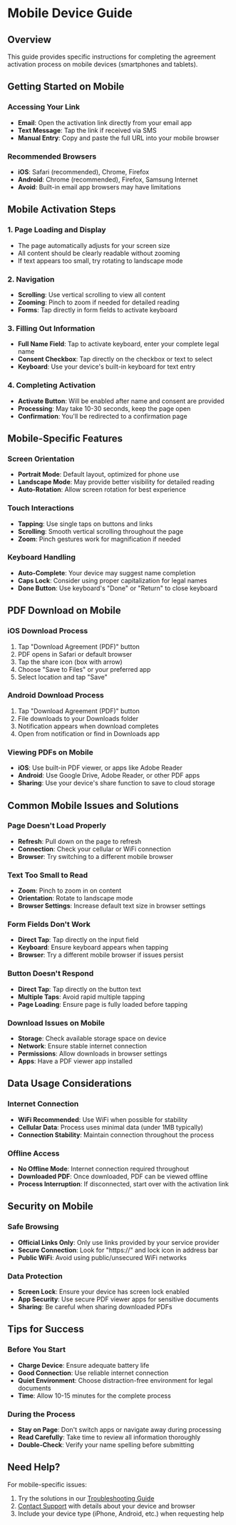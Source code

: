 # Mobile Device Guide

## Overview
This guide provides specific instructions for completing the agreement activation process on mobile devices (smartphones and tablets).

## Getting Started on Mobile

### Accessing Your Link
- **Email**: Open the activation link directly from your email app
- **Text Message**: Tap the link if received via SMS
- **Manual Entry**: Copy and paste the full URL into your mobile browser

### Recommended Browsers
- **iOS**: Safari (recommended), Chrome, Firefox
- **Android**: Chrome (recommended), Firefox, Samsung Internet
- **Avoid**: Built-in email app browsers may have limitations

## Mobile Activation Steps

### 1. Page Loading and Display
- The page automatically adjusts for your screen size
- All content should be clearly readable without zooming
- If text appears too small, try rotating to landscape mode

### 2. Navigation
- **Scrolling**: Use vertical scrolling to view all content
- **Zooming**: Pinch to zoom if needed for detailed reading
- **Forms**: Tap directly in form fields to activate keyboard

### 3. Filling Out Information
- **Full Name Field**: Tap to activate keyboard, enter your complete legal name
- **Consent Checkbox**: Tap directly on the checkbox or text to select
- **Keyboard**: Use your device's built-in keyboard for text entry

### 4. Completing Activation
- **Activate Button**: Will be enabled after name and consent are provided
- **Processing**: May take 10-30 seconds, keep the page open
- **Confirmation**: You'll be redirected to a confirmation page

## Mobile-Specific Features

### Screen Orientation
- **Portrait Mode**: Default layout, optimized for phone use
- **Landscape Mode**: May provide better visibility for detailed reading
- **Auto-Rotation**: Allow screen rotation for best experience

### Touch Interactions
- **Tapping**: Use single taps on buttons and links
- **Scrolling**: Smooth vertical scrolling throughout the page
- **Zoom**: Pinch gestures work for magnification if needed

### Keyboard Handling
- **Auto-Complete**: Your device may suggest name completion
- **Caps Lock**: Consider using proper capitalization for legal names
- **Done Button**: Use keyboard's "Done" or "Return" to close keyboard

## PDF Download on Mobile

### iOS Download Process
1. Tap "Download Agreement (PDF)" button
2. PDF opens in Safari or default browser
3. Tap the share icon (box with arrow)
4. Choose "Save to Files" or your preferred app
5. Select location and tap "Save"

### Android Download Process
1. Tap "Download Agreement (PDF)" button
2. File downloads to your Downloads folder
3. Notification appears when download completes
4. Open from notification or find in Downloads app

### Viewing PDFs on Mobile
- **iOS**: Use built-in PDF viewer, or apps like Adobe Reader
- **Android**: Use Google Drive, Adobe Reader, or other PDF apps
- **Sharing**: Use your device's share function to save to cloud storage

## Common Mobile Issues and Solutions

### Page Doesn't Load Properly
- **Refresh**: Pull down on the page to refresh
- **Connection**: Check your cellular or WiFi connection
- **Browser**: Try switching to a different mobile browser

### Text Too Small to Read
- **Zoom**: Pinch to zoom in on content
- **Orientation**: Rotate to landscape mode
- **Browser Settings**: Increase default text size in browser settings

### Form Fields Don't Work
- **Direct Tap**: Tap directly on the input field
- **Keyboard**: Ensure keyboard appears when tapping
- **Browser**: Try a different mobile browser if issues persist

### Button Doesn't Respond
- **Direct Tap**: Tap directly on the button text
- **Multiple Taps**: Avoid rapid multiple tapping
- **Page Loading**: Ensure page is fully loaded before tapping

### Download Issues on Mobile
- **Storage**: Check available storage space on device
- **Network**: Ensure stable internet connection
- **Permissions**: Allow downloads in browser settings
- **Apps**: Have a PDF viewer app installed

## Data Usage Considerations

### Internet Connection
- **WiFi Recommended**: Use WiFi when possible for stability
- **Cellular Data**: Process uses minimal data (under 1MB typically)
- **Connection Stability**: Maintain connection throughout the process

### Offline Access
- **No Offline Mode**: Internet connection required throughout
- **Downloaded PDF**: Once downloaded, PDF can be viewed offline
- **Process Interruption**: If disconnected, start over with the activation link

## Security on Mobile

### Safe Browsing
- **Official Links Only**: Only use links provided by your service provider
- **Secure Connection**: Look for "https://" and lock icon in address bar
- **Public WiFi**: Avoid using public/unsecured WiFi networks

### Data Protection
- **Screen Lock**: Ensure your device has screen lock enabled
- **App Security**: Use secure PDF viewer apps for sensitive documents
- **Sharing**: Be careful when sharing downloaded PDFs

## Tips for Success

### Before You Start
- **Charge Device**: Ensure adequate battery life
- **Good Connection**: Use reliable internet connection
- **Quiet Environment**: Choose distraction-free environment for legal documents
- **Time**: Allow 10-15 minutes for the complete process

### During the Process
- **Stay on Page**: Don't switch apps or navigate away during processing
- **Read Carefully**: Take time to review all information thoroughly
- **Double-Check**: Verify your name spelling before submitting

## Need Help?

For mobile-specific issues:
1. Try the solutions in our [Troubleshooting Guide](./troubleshooting.md)
2. [Contact Support](../common/contact-support.md) with details about your device and browser
3. Include your device type (iPhone, Android, etc.) when requesting help